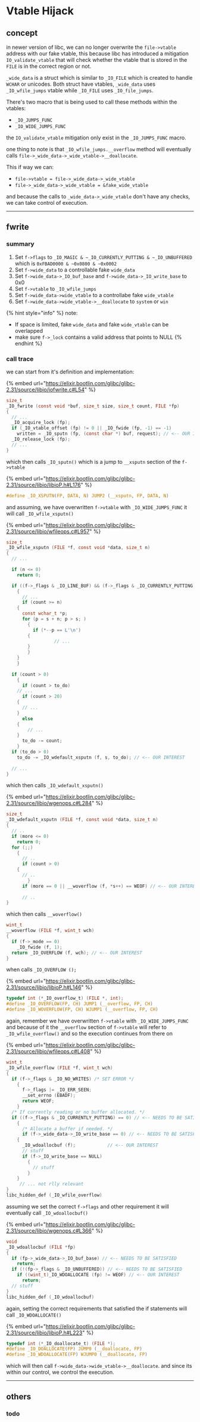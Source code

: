 # Vtable Hijack

## concept

in newer version of libc, we can no longer overwrite the `file->vtable` address with our fake vtable, this because libc has introduced a mitigation `IO_validate_vtable` that will check whether the vtable that is stored in the `FILE` is in the correct region or not.

`_wide_data` is a struct which is similar to `_IO_FILE` which is created to handle `WCHAR` or unicodes. Both struct have vtables, `_wide_data` uses `_IO_wfile_jumps` vtable while `_IO_FILE` uses `_IO_file_jumps`.

There's two macro that is being used to call these methods within the vtables:

* `_IO_JUMPS_FUNC`
* `_IO_WIDE_JUMPS_FUNC`

the `IO_validate_vtable` mitigation only exist in the `_IO_JUMPS_FUNC` macro.

one thing to note is that `_IO_wfile_jumps.__overflow` method will eventually calls `file->_wide_data->_wide_vtable->__doallocate`.&#x20;

This if way we can:&#x20;

* `file->vtable = file->_wide_data->_wide_vtable`
* `file->_wide_data->_wide_vtable = &fake_wide_vtable`&#x20;

and because the calls to `_wide_data->_wide_vtable` don't have any checks, we can take control of execution.

***

## fwrite

### summary

1. Set `f->flags` to `_IO_MAGIC & ~_IO_CURRENTLY_PUTTING & ~_IO_UNBUFFERED` which is `0xFBAD0000 & ~0x0800 & ~0x0002`
2. Set `f->wide_data` to a controllable fake `wide_data`
3. Set `f->wide_data->_IO_buf_base` and `f->wide_data->_IO_write_base` to 0x0
4. Set `f->vtable` to `_IO_wfile_jumps`
5. Set `f->wide_data->wide_vtable` to a controllabe fake `wide_vtable`
6. Set `f->wide_data->wide_vtable->__doallocate` to `system` or `win`

{% hint style="info" %}
note:

* If space is limited, fake `wide_data` and fake `wide_vtable` can be overlapped
* make sure `f->_lock` contains a valid address that points to NULL
{% endhint %}

### call trace

we can start from it's definition and implementation:&#x20;

{% embed url="https://elixir.bootlin.com/glibc/glibc-2.31/source/libio/iofwrite.c#L54" %}

```c
size_t
_IO_fwrite (const void *buf, size_t size, size_t count, FILE *fp)
{
  // ...
  _IO_acquire_lock (fp);
  if (_IO_vtable_offset (fp) != 0 || _IO_fwide (fp, -1) == -1)
    written = _IO_sputn (fp, (const char *) buf, request); // <-- OUR INTEREST
  _IO_release_lock (fp);
  // ...
}
```

which then calls `_IO_sputn()` which is a jump to `__xsputn` section of the `f->vtable`

{% embed url="https://elixir.bootlin.com/glibc/glibc-2.31/source/libio/libioP.h#L176" %}

```c
#define _IO_XSPUTN(FP, DATA, N) JUMP2 (__xsputn, FP, DATA, N)
```

and assuming, we have overwritten `f->vtable` with `_IO_WIDE_JUMPS_FUNC` it will call `_IO_wfile_xsputn()`

{% embed url="https://elixir.bootlin.com/glibc/glibc-2.31/source/libio/wfileops.c#L957" %}

```c
size_t
_IO_wfile_xsputn (FILE *f, const void *data, size_t n)
{
  // ...

  if (n <= 0)
    return 0;

  if ((f->_flags & _IO_LINE_BUF) && (f->_flags & _IO_CURRENTLY_PUTTING))
    {
      // ...
      if (count >= n)
	{
	  const wchar_t *p;
	  for (p = s + n; p > s; )
	    {
	      if (*--p == L'\n')
		{
                  // ...
		}
	    }
	}
    }
  
  if (count > 0)
    {
      if (count > to_do)
	// ...
      if (count > 20)
	{
	  // ...
	}
      else
	{
		// ...
	}
      to_do -= count;
    }
  if (to_do > 0)
    to_do -= _IO_wdefault_xsputn (f, s, to_do); // <-- OUR INTEREST
  
  // ...
}
```

which then calls `_IO_wdefault_xsputn()`

{% embed url="https://elixir.bootlin.com/glibc/glibc-2.31/source/libio/wgenops.c#L284" %}

```c
size_t
_IO_wdefault_xsputn (FILE *f, const void *data, size_t n)
{
  // ..
  if (more <= 0)
    return 0;
  for (;;)
    {
      // ..
      if (count > 0)
	{
	  // ..
        }
      if (more == 0 || __woverflow (f, *s++) == WEOF) // <-- OUR INTEREST
      
      // ..
}
```

which then calls `__woverflow()`

```c
wint_t
__woverflow (FILE *f, wint_t wch)
{
  if (f->_mode == 0)
    _IO_fwide (f, 1);
  return _IO_OVERFLOW (f, wch); // <-- OUR INTEREST
}
```

when calls `_IO_OVERFLOW ();`&#x20;

{% embed url="https://elixir.bootlin.com/glibc/glibc-2.31/source/libio/libioP.h#L146" %}

```c
typedef int (*_IO_overflow_t) (FILE *, int);
#define _IO_OVERFLOW(FP, CH) JUMP1 (__overflow, FP, CH)
#define _IO_WOVERFLOW(FP, CH) WJUMP1 (__overflow, FP, CH)
```

again, remember we have overwritten `f->vtable` with `_IO_WIDE_JUMPS_FUNC` and because of it the `__overflow` section of `f->vtable` will refer to `_IO_wfile_overflow()` and so the execution continues from there on

{% embed url="https://elixir.bootlin.com/glibc/glibc-2.31/source/libio/wfileops.c#L408" %}

```c
wint_t
_IO_wfile_overflow (FILE *f, wint_t wch)
{
  if (f->_flags & _IO_NO_WRITES) /* SET ERROR */
    {
      f->_flags |= _IO_ERR_SEEN;
      __set_errno (EBADF);
      return WEOF;
    }
  /* If currently reading or no buffer allocated. */
  if ((f->_flags & _IO_CURRENTLY_PUTTING) == 0) // <-- NEEDS TO BE SATISFIED
    {
      /* Allocate a buffer if needed. */
      if (f->_wide_data->_IO_write_base == 0) // <-- NEEDS TO BE SATISFIED
	{
	  _IO_wdoallocbuf (f);		      // <-- OUR INTEREST
	  // stuff
	  if (f->_IO_write_base == NULL)
	    {
	      // stuff
	    }
	}
     // ... not rlly relevant
}
libc_hidden_def (_IO_wfile_overflow)
```

assuming we set the correct `f->flags` and other requirement it will eventually call `_IO_wdoallocbuf()`&#x20;

{% embed url="https://elixir.bootlin.com/glibc/glibc-2.31/source/libio/wgenops.c#L366" %}

```c
void
_IO_wdoallocbuf (FILE *fp)
{
  if (fp->_wide_data->_IO_buf_base) // <-- NEEDS TO BE SATISFIED
    return;
  if (!(fp->_flags & _IO_UNBUFFERED)) // <-- NEEDS TO BE SATISFIED
    if ((wint_t)_IO_WDOALLOCATE (fp) != WEOF) // <-- OUR INTEREST
      return;
  // stuff
}
libc_hidden_def (_IO_wdoallocbuf)
```

again, setting the correct requirements that satisfied the if statements will call `_IO_WDOALLOCATE()`

{% embed url="https://elixir.bootlin.com/glibc/glibc-2.31/source/libio/libioP.h#L223" %}

```c
typedef int (*_IO_doallocate_t) (FILE *);
#define _IO_DOALLOCATE(FP) JUMP0 (__doallocate, FP)
#define _IO_WDOALLOCATE(FP) WJUMP0 (__doallocate, FP)
```

which will then call `f->wide_data->wide_vtable->__doallocate`. and since its within our control, we control the execution.

***

## others

### todo
